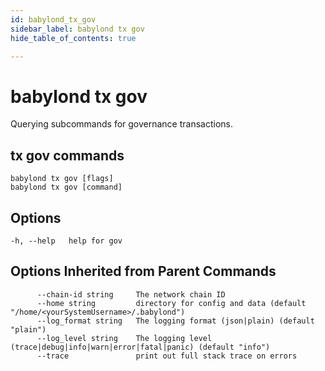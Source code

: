 ```yaml
---
id: babylond_tx_gov
sidebar_label: babylond tx gov
hide_table_of_contents: true

---
```


# babylond tx gov
Querying subcommands for governance transactions.
## tx gov commands
```
babylond tx gov [flags]
babylond tx gov [command]
```
## Options
```
-h, --help   help for gov
```
## Options Inherited from Parent Commands
```
      --chain-id string     The network chain ID
      --home string         directory for config and data (default "/home/<yourSystemUsername>/.babylond")
      --log_format string   The logging format (json|plain) (default "plain")
      --log_level string    The logging level (trace|debug|info|warn|error|fatal|panic) (default "info")
      --trace               print out full stack trace on errors
```